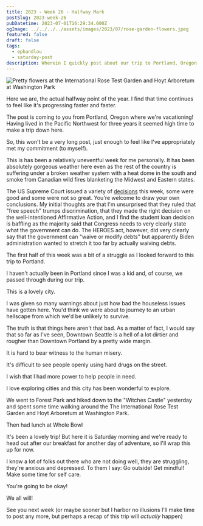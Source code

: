 ```yaml
---
title: 2023 - Week 26 - Halfway Mark
postSlug: 2023-week-26
pubDatetime: 2023-07-01T16:29:34.000Z
ogImage: ../../../../assets/images/2023/07/rose-garden-flowers.jpeg
featured: false
draft: false
tags:
  - ephandlou
  - saturday-post
description: Wherein I quickly post about our trip to Portland, Oregon.
---
```


![Pretty flowers at the International Rose Test Garden and Hoyt Arboretum at Washington Park](@/assets/images/2023/07/rose-garden-flowers.jpeg)

Here we are, the actual halfway point of the year. I find that time continues to feel like it's progressing faster and faster.

The post is coming to you from Portland, Oregon where we're vacationing! Having lived in the Pacific Northwest for three years it seemed high time to make a trip down here.

So, this won't be a very long post, just enough to feel like I've appropriately met my commitment (to myself).

This is has been a relatively uneventful week for me personally. It has been absolutely gorgeous weather here even as the rest of the country is suffering under a broken weather system with a heat dome in the south and smoke from Canadian wild fires blanketing the Midwest and Eastern states.

The US Supreme Court issued a variety of [decisions](https://www.supremecourt.gov/opinions/slipopinion/22) this week, some were good and some were not so great. You're welcome to draw your own conclusions. My initial thoughts are that I'm unsurprised that they ruled that "free speech" trumps discrimination, that they made the right decision on the well-intentioned Affirmative Action, and I find the student loan decision is baffling as the majority said that Congress needs to very clearly state what the government can do. The HEROES act, however, did very clearly say that the government can "waive or modify debts" but apparently Biden administration wanted to stretch it too far by actually waiving debts.

The first half of this week was a bit of a struggle as I looked forward to this trip to Portland.

I haven't actually been in Portland since I was a kid and, of course, we passed through during our trip.

This is a lovely city.

I was given so many warnings about just how bad the houseless issues have gotten here. You'd think we were about to journey to an urban hellscape from which we'd be unlikely to survive.

The truth is that things here aren't that bad. As a matter of fact, I would say that so far as I've seen, Downtown Seattle is a hell of a lot dirtier and rougher than Downtown Portland by a pretty wide margin.

It is hard to bear witness to the human misery.

It's difficult to see people openly using hard drugs on the street.

I wish that I had more power to help people in need.

I love exploring cities and this city has been wonderful to explore.

We went to Forest Park and hiked down to the "Witches Castle" yesterday and spent some time walking around the The International Rose Test Garden and Hoyt Arboretum at Washington Park.

Then had lunch at Whole Bowl

It's been a lovely trip! But here it is Saturday morning and we're ready to head out after our breakfast for another day of adventure, so I'll wrap this up for now.

I know a lot of folks out there who are not doing well, they are struggling, they're anxious and depressed. To them I say: Go outside! Get mindful! Make some time for self care.

You're going to be okay!

We all will!

See you next week (or maybe sooner but I harbor no illusions I'll make time to post any more, but perhaps a recap of this trip will _actually_ happen)
